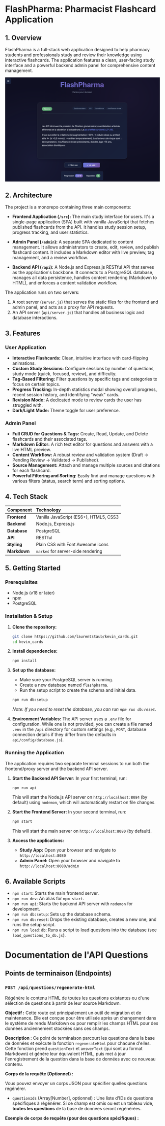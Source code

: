 # FlashPharma: Pharmacist Flashcard Application

## 1. Overview

FlashPharma is a full-stack web application designed to help pharmacy students and professionals study and review their knowledge using interactive flashcards. The application features a clean, user-facing study interface and a powerful backend admin panel for comprehensive content management.

![Flashcards Screen](flashcards_screen.png)

## 2. Architecture

The project is a monorepo containing three main components:

*   **Frontend Application (`/src`):** The main study interface for users. It's a single-page application (SPA) built with vanilla JavaScript that fetches published flashcards from the API. It handles study session setup, progress tracking, and user statistics.

*   **Admin Panel (`/admin`):** A separate SPA dedicated to content management. It allows administrators to create, edit, review, and publish flashcard content. It includes a Markdown editor with live preview, tag management, and a review workflow.

*   **Backend API (`/api`):** A Node.js and Express.js RESTful API that serves as the application's backbone. It connects to a PostgreSQL database, manages all data persistence, handles content rendering (Markdown to HTML), and enforces a content validation workflow.

The application runs on two servers:
1.  A root server (`server.js`) that serves the static files for the frontend and admin panel, and acts as a proxy for API requests.
2.  An API server (`api/server.js`) that handles all business logic and database interactions.

## 3. Features

### User Application
- **Interactive Flashcards:** Clean, intuitive interface with card-flipping animations.
- **Custom Study Sessions:** Configure sessions by number of questions, study mode (quick, focused, review), and difficulty.
- **Tag-Based Filtering:** Filter questions by specific tags and categories to focus on certain topics.
- **Progress Tracking:** In-depth statistics modal showing overall progress, recent session history, and identifying "weak" cards.
- **Revision Mode:** A dedicated mode to review cards the user has struggled with.
- **Dark/Light Mode:** Theme toggle for user preference.

### Admin Panel
- **Full CRUD for Questions & Tags:** Create, Read, Update, and Delete flashcards and their associated tags.
- **Markdown Editor:** A rich text editor for questions and answers with a live HTML preview.
- **Content Workflow:** A robust review and validation system (Draft -> Pending Review -> Validated -> Published).
- **Source Management:** Attach and manage multiple sources and citations for each flashcard.
- **Powerful Filtering and Sorting:** Easily find and manage questions with various filters (status, search term) and sorting options.

## 4. Tech Stack

| Component | Technology |
| :--- | :--- |
| **Frontend** | Vanilla JavaScript (ES6+), HTML5, CSS3 |
| **Backend** | Node.js, Express.js |
| **Database** | PostgreSQL |
| **API** | RESTful |
| **Styling** | Plain CSS with Font Awesome icons |
| **Markdown** | `marked` for server-side rendering |

## 5. Getting Started

### Prerequisites
- Node.js (v18 or later)
- npm
- PostgreSQL

### Installation & Setup

1.  **Clone the repository:**
    ```bash
    git clone https://github.com/laurentstaub/kevin_cards.git
    cd kevin_cards
    ```

2.  **Install dependencies:**
    ```bash
    npm install
    ```

3.  **Set up the database:**
    - Make sure your PostgreSQL server is running.
    - Create a new database named `flashpharma`.
    - Run the setup script to create the schema and initial data.
    ```bash
    npm run db:setup
    ```
    *Note: If you need to reset the database, you can run `npm run db:reset`.*

4.  **Environment Variables:**
    The API server uses a `.env` file for configuration. While one is not provided, you can create a file named `.env` in the `/api` directory for custom settings (e.g., `PORT`, database connection details if they differ from the defaults in `api/config/database.js`).

### Running the Application

The application requires two separate terminal sessions to run both the frontend/proxy server and the backend API server.

1.  **Start the Backend API Server:**
    In your first terminal, run:
    ```bash
    npm run api
    ```
    This will start the Node.js API server on `http://localhost:8084` (by default) using `nodemon`, which will automatically restart on file changes.

2.  **Start the Frontend Server:**
    In your second terminal, run:
    ```bash
    npm start
    ```
    This will start the main server on `http://localhost:8080` (by default).

3.  **Access the applications:**
    - **Study App:** Open your browser and navigate to `http://localhost:8080`
    - **Admin Panel:** Open your browser and navigate to `http://localhost:8080/admin`

## 6. Available Scripts

- `npm start`: Starts the main frontend server.
- `npm run dev`: An alias for `npm start`.
- `npm run api`: Starts the backend API server with `nodemon` for development.
- `npm run db:setup`: Sets up the database schema.
- `npm run db:reset`: Drops the existing database, creates a new one, and runs the setup script.
- `npm run load:db`: Runs a script to load questions into the database (see `load_questions_to_db.js`).

# Documentation de l'API Questions

## Points de terminaison (Endpoints)

### `POST /api/questions/regenerate-html`

Régénère le contenu HTML de toutes les questions existantes ou d'une sélection de questions à partir de leur source Markdown.

**Objectif :** Cette route est principalement un outil de migration et de maintenance. Elle est conçue pour être utilisée après un changement dans le système de rendu Markdown ou pour remplir les champs HTML pour des données anciennement stockées sans ces champs.

**Description :**
Ce point de terminaison parcourt les questions dans la base de données et exécute la fonction `regenerateHtml` pour chacune d'elles. Cette fonction prend `questionText` et `answerText` (qui sont au format Markdown) et génère leur équivalent HTML, puis met à jour l'enregistrement de la question dans la base de données avec ce nouveau contenu.

**Corps de la requête (Optionnel) :**

Vous pouvez envoyer un corps JSON pour spécifier quelles questions régénérer.

*   `questionIds` (Array[Number], optionnel) : Une liste d'IDs de questions spécifiques à régénérer. Si ce champ est omis ou est un tableau vide, **toutes les questions** de la base de données seront régénérées.

**Exemple de corps de requête (pour des questions spécifiques) :**

